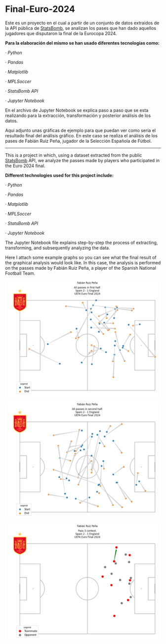 # Final-Euro-2024

Este es un proyecto en el cual a partir de un conjunto de datos extraidos de la API pública de [StatsBomb](https://statsbomb.com/es/), se analizan los pases que han dado aquellos jugadores que disputaron la final de la Eurocopa 2024.

**Para la elaboración del mismo se han usado diferentes tecnologías como:**

· *Python*

· *Pandas*

· *Matplotlib*

· *MPLSoccer*

· *StatsBomb API*

· *Jupyter Notebook*



En el archivo de Jupyter Notebook se explica paso a paso que se esta realizando para la extracción, transformación y posterior análisis de los datos.

Aqui adjunto unas gráficas de ejemplo para que puedan ver como sería el resultado final del análisis gráfico. En este caso se realiza el análisis de los pases de Fabián Ruiz Peña, jugador de la Selección Española de Fútbol.

---------------------------------------------------------------------------------------------------------------------------------------------------------------------------------------------------------------------

This is a project in which, using a dataset extracted from the public [StatsBomb](https://statsbomb.com/es/) API, we analyze the passes made by players who participated in the Euro 2024 final.

**Different technologies used for this project include:**

· *Python*

· *Pandas*

· *Matplotlib*

· *MPLSoccer*

· *StatsBomb API*

· *Jupyter Notebook*

The Jupyter Notebook file explains step-by-step the process of extracting, transforming, and subsequently analyzing the data.

Here I attach some example graphs so you can see what the final result of the graphical analysis would look like. In this case, the analysis is performed on the passes made by Fabián Ruiz Peña, a player of the Spanish National Football Team.

![imagen](https://github.com/juancarlospizarro/Final-Euro-2024/blob/main/Graphics/Fabian%201%20half.png)

![imagen](https://github.com/juancarlospizarro/Final-Euro-2024/blob/main/Graphics/Fabian%202%20half.png)

![imagen](https://github.com/juancarlospizarro/Final-Euro-2024/blob/main/Graphics/Fabian%203%20pass%20context.png)
